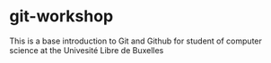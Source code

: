 # git-workshop
This is a base introduction to Git and Github for student of computer science at the Univesité Libre de Buxelles

